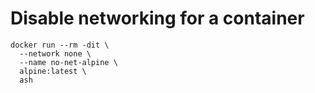 # Disable networking for a container
```
docker run --rm -dit \
  --network none \
  --name no-net-alpine \
  alpine:latest \
  ash
```